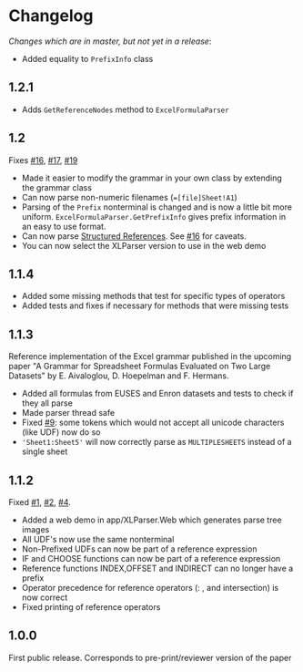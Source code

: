 # Changelog

*Changes which are in master, but not yet in a release*:

* Added equality to `PrefixInfo` class


## 1.2.1

* Adds `GetReferenceNodes` method to `ExcelFormulaParser`

## 1.2

Fixes [#16](https://github.com/PerfectXL/XLParser/issues/16), [#17](https://github.com/PerfectXL/XLParser/issues/17), [#19](https://github.com/PerfectXL/XLParser/issues/3)

* Made it easier to modify the grammar in your own class by extending the grammar class
* Can now parse non-numeric filenames (`=[file]Sheet!A1`)
* Parsing of the `Prefix` nonterminal is changed and is now a little bit more uniform. `ExcelFormulaParser.GetPrefixInfo` gives prefix information in an easy to use format.
* Can now parse [Structured References](https://support.office.com/en-us/article/Using-structured-references-with-Excel-tables-f5ed2452-2337-4f71-bed3-c8ae6d2b276e). See [#16](https://github.com/PerfectXL/XLParser/issues/16) for caveats.
* You can now select the XLParser version to use in the web demo

## 1.1.4

* Added some missing methods that test for specific types of operators
* Added tests and fixes if necessary for methods that were missing tests

## 1.1.3

Reference implementation of the Excel grammar published in the upcoming paper "A Grammar for Spreadsheet Formulas Evaluated on Two Large Datasets" by E. Aivaloglou, D. Hoepelman and F. Hermans.

* Added all formulas from EUSES and Enron datasets and tests to check if they all parse
* Made parser thread safe
* Fixed [#9](https://github.com/PerfectXL/XLParser/issues/9): some tokens which would not accept all unicode characters (like UDF) now do so
* `'Sheet1:Sheet5'` will now correctly parse as `MULTIPLESHEETS` instead of a single sheet


## 1.1.2

Fixed [#1](https://github.com/PerfectXL/XLParser/issues/1), [#2](https://github.com/PerfectXL/XLParser/issues/2), [#4](https://github.com/PerfectXL/XLParser/issues/4).

* Added a web demo in app/XLParser.Web which generates parse tree images
* All UDF's now use the same nonterminal
* Non-Prefixed UDFs can now be part of a reference expression
* IF and CHOOSE functions can now be part of a reference expression
* Reference functions INDEX,OFFSET and INDIRECT can no longer have a prefix
* Operator precedence for reference operators (: , and intersection) is now correct
* Fixed printing of reference operators

## 1.0.0

First public release.
Corresponds to pre-print/reviewer version of the paper
